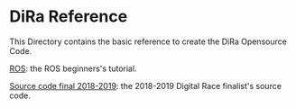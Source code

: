 # DiRa Reference
This Directory contains the basic reference to create the DiRa Opensource Code. 

[ROS](https://github.com/fpt-corp/DiRa/blob/master/DiRa_Software/Reference/ROS): the ROS beginners's tutorial.

[Source code final 2018-2019](https://github.com/fpt-corp/DiRa/blob/master/DiRa_Software/Reference/Source%20code%20final%202018-2019): the 2018-2019 Digital Race finalist's source code. 


